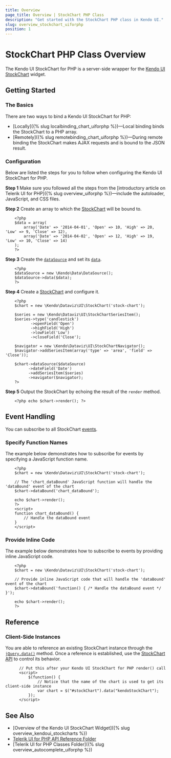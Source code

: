 ```yaml
---
title: Overview
page_title: Overview | StockChart PHP Class
description: "Get started with the StockChart PHP class in Kendo UI."
slug: overview_stockchart_uiforphp
position: 1
---
```


# StockChart PHP Class Overview

The Kendo UI StockChart for PHP is a server-side wrapper for the [Kendo UI StockChart](/api/javascript/dataviz/ui/stock-chart) widget.

## Getting Started

### The Basics

There are two ways to bind a Kendo UI StockChart for PHP:

* [Locally]({% slug localbinding_chart_uiforphp %})&mdash;Local binding binds the StockChart to a PHP array.
* [Remotely]({% slug remotebinding_chart_uiforphp %})&mdash;During remote binding the StockChart makes AJAX requests and is bound to the JSON result.

### Configuration

Below are listed the steps for you to follow when configuring the Kendo UI StockChart for PHP.

**Step 1** Make sure you followed all the steps from the [introductory article on Telerik UI for PHP]({% slug overview_uiforphp %})&mdash;include the autoloader, JavaScript, and CSS files.

**Step 2** Create an array to which the [StockChart](/api/php/Kendo/Dataviz/UI/StockChart) will be bound to.



        <?php
        $data = array(
            array('Date' => '2014-04-01', 'Open' => 10, 'High' => 20, 'Low' => 9, 'Close' => 12),
            array('Date' => '2014-04-02', 'Open' => 12, 'High' => 19, 'Low' => 10, 'Close' => 14)
        );
        ?>

**Step 3** Create the [`dataSource`](/api/php/Kendo/Data/DataSource) and set its [`data`](/api/php/Kendo/Data/DataSource#data).



        <?php
        $dataSource = new \Kendo\Data\DataSource();
        $dataSource->data($data);
        ?>

**Step 4** Create a [StockChart](/api/php/Kendo/Dataviz/UI/StockChart) and configure it.



        <?php
        $chart = new \Kendo\Dataviz\UI\StockChart('stock-chart');

        $series = new \Kendo\Dataviz\UI\StockChartSeriesItem();
        $series->type('candlestick')
               ->openField('Open')
               ->highField('High')
               ->lowField('Low')
               ->closeField('Close');

        $navigator = new \Kendo\Dataviz\UI\StockChartNavigator();
        $navigator->addSeriesItem(array('type' => 'area', 'field' => 'Close'));

        $chart->dataSource($dataSource)
              ->dateField('Date')
              ->addSeriesItem($series)
              ->navigator($navigator);
        ?>

**Step 5** Output the StockChart by echoing the result of the `render` method.



        <?php echo $chart->render(); ?>

## Event Handling

You can subscribe to all StockChart [events](/api/javascript/dataviz/ui/stock-chart#events).

### Specify Function Names

The example below demonstrates how to subscribe for events by specifying a JavaScript function name.



        <?php
        $chart = new \Kendo\Dataviz\UI\StockChart('stock-chart');

        // The 'chart_dataBound' JavaScript function will handle the 'dataBound' event of the chart
        $chart->dataBound('chart_dataBound');

        echo $chart->render();
        ?>
        <script>
        function chart_dataBound() {
            // Handle the dataBound event
        }
        </script>

### Provide Inline Code

The example below demonstrates how to subscribe to events by providing inline JavaScript code.



        <?php
        $chart = new \Kendo\Dataviz\UI\StockChart('stock-chart');

        // Provide inline JavaScript code that will handle the 'dataBound' event of the chart
        $chart->dataBound('function() { /* Handle the dataBound event */ }');

        echo $chart->render();
        ?>

<!--*-->
## Reference

### Client-Side Instances

You are able to reference an existing StockChart instance through the [`jQuery.data()`](http://api.jquery.com/jQuery.data/) method. Once a reference is established, use the [StockChart API](/api/javascript/dataviz/ui/stock-chart#methods) to control its behavior.



          // Put this after your Kendo UI StockChart for PHP render() call
          <script>
              $(function() {
                  // Notice that the name of the chart is used to get its client-side instance
                  var chart = $("#stockChart").data("kendoStockChart");
              });
          </script>

## See Also

* [Overview of the Kendo UI StockChart Widget]({% slug overview_kendoui_stockcharts %})
* [Telerik UI for PHP API Reference Folder](/api/php/Kendo/UI/AutoComplete)
* [Telerik UI for PHP Classes Folder]({% slug overview_autocomplete_uiforphp %})
